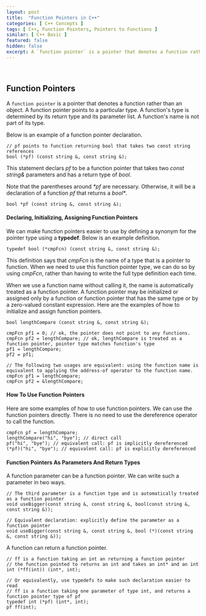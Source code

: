 ```yaml
---
layout: post
title:  "Function Pointers in C++"
categories: [ C++ Concepts ]
tags: [ C++, Function Pointers, Pointers to Functions ]
similar: [ C++ Basic ]
featured: false
hidden: false
excerpt: A `function pointer` is a pointer that denotes a function rather than an object.
---
```


<br />

## Function Pointers

A `function pointer` is a pointer that denotes a function rather than an object. A function pointer points to a particular type. A function's type is determined by its return type and its parameter list. A function's name is not part of its type.

Below is an example of a function pointer declaration.
```
// pf points to function returning bool that takes two const string references
bool (*pf) (const string &, const string &);
```

This statement declars *pf* to be a function pointer that takes two *const string&* parameters and has a return type of *bool*.

Note that the parentheses around *\*pf* are necessary. Otherwise, it will be a declaration of a function *pf* that returns a *bool\**.
```
bool *pf (const string &, const string &);
```

#### Declaring, Initializing, Assigning Function Pointers
 
We can make function pointers easier to use by defining a synonym for the pointer type using a **typedef**. Below is an example definition.

```
typedef bool (*cmpFcn) (const string &, const string &);
```
This definition says that *cmpFcn* is the name of a type that is a pointer to function. When we need to use this function pointer type, we can do so by using *cmpFcn*, rather than having to write the full type definition each time.


When we use a function name without calling it, the name is automatically treated as a function pointer. A function pointer may be initialized or assigned only by a function or function pointer that has the same type or by a zero-valued constant expression. Here are the examples of how to initialize and assign function pointers. 
```
bool lengthCompare (const string &, const string &); 

cmpFcn pf1 = 0; // ok, the pointer does not point to any functions.
cmpFcn pf2 = lengthCompare; // ok, lengthCompare is treated as a function pointer, pointer type matches function's type
pf1 = lengthCompare;
pf2 = pf1;

// The following two usages are equivalent: using the function name is equivalent to applying the address-of operator to the function name.
cmpFcn pf1 = lengthCompare;
cmpFcn pf2 = &lengthCompare;
```

#### How To Use Function Pointers

Here are some examples of how to use function pointers. We can use the function pointers directly. There is no need to use the dereference operator to call the function.
```
cmpFcn pf = lengthCompare;
lengthCompare("hi", "bye"); // direct call
pf("hi", "bye"); // equivalent call: pf is implicitly dereferenced
(*pf)("hi", "bye"); // equivalent call: pf is explicitly dereferenced
```

#### Function Pointers As Parameters And Return Types

A function parameter can be a function pointer. We can write such a parameter in two ways.
```
// The third parameter is a function type and is automatically treated as a function pointer
void useBigger(const string &, const string &, bool(const string &, const string &));

// Equivalent declaration: explicitly define the parameter as a function pointer
void useBigger(const string &, const string &, bool (*)(const string &, const string &));
```

A function can return a function pointer.
```
// ff is a function taking an int an returning a function pointer
// the function pointed to returns an int and takes an int* and an int
int (*ff(int)) (int*, int);

// Or equivalently, use typedefs to make such declaration easier to read
// ff is a function taking one parameter of type int, and returns a function pointer type of pf
typedef int (*pf) (int*, int);
pf ff(int);
```







